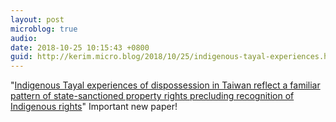 ```yaml
---
layout: post
microblog: true
audio: 
date: 2018-10-25 10:15:43 +0800
guid: http://kerim.micro.blog/2018/10/25/indigenous-tayal-experiences.html
---
```

"[Indigenous Tayal experiences of dispossession in Taiwan reflect a familiar pattern of state-sanctioned property rights precluding recognition of Indigenous rights](http://journals.sagepub.com/doi/10.1177/0263775818799751)" Important new paper!

